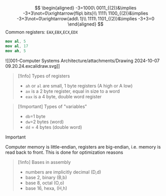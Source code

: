
$$
\begin{aligned}
-3=1000\ 0011_{(2)}&\implies -3+3\not=0\xrightarrow{flip\ bits}\\ 
1111\ 1100_{(2)}&\implies -3+3\not=0\xrightarrow{add\ 1}\\
1111\ 1101_{(2)}&\implies -3+3=0
\end{aligned}
$$
Common registers: `EAX`,`EBX`,`ECX`,`EDX`
```nasm
mov al, 5
mov al, 17
mov ah, 5
```

![[001-Computer Systems Architecture/attachments/Drawing 2024-10-07 09.20.24.excalidraw.svg]]
>[!Info] Types of registers 
> - `ah` or `al` are small, 1 byte registers (A high or A low)
> - `ax` is a 2 byte register, equal in size to a word
> - `eax` is a 4 byte, double word register

>[!Important] Types of "variables"
> - `db`=1 byte
> - `dw`=2 bytes (word)
> - `dd` = 4 bytes (double word)

>[!Important]
>Computer memory is little-endian, registers are big-endian, i.e. memory is read back to front. This is done for optimization reasons

>[!info] Bases in assembly
> - numbers are implicitly decimal (D,d)
> - base 2, binary (B,b)
> - base 8, octal (O,o)
> - base 16, hexa, (H,h)

